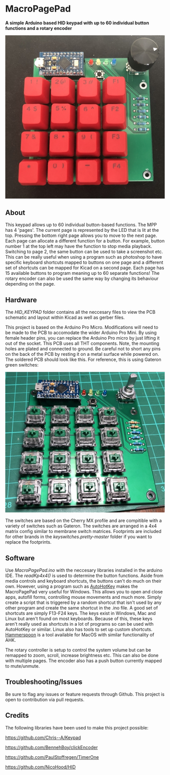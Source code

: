 # MacroPagePad
<b>A simple Arduino based HID keypad with up to 60 individual button functions and a rotary encoder </b>

![MacroPagePad](final_hw.jpg "MacroPagePad")

## About

This keypad allows up to 60 individual button-based functions. The MPP has 4 'pages'. The current page is represented by the LED that is lit at the top. Pressing the bottom right page allows you to move to the next page. Each page can allocate a different function for a button. For example, button number 1 at the top left may have the function to stop media playback. Switching to page 2, the same button can be used to take a screenshot etc. This can be really useful when using a program such as photoshop to have specific keyboard shortcuts mapped to buttons on one page and a different set of shortcuts can be mapped for Kicad on a second page. Each page has 15 available buttons to program meaning up to 60 separate functions! The rotary encoder can also be used the same way by changing its behaviour depending on the page.  

## Hardware

The <i>HID_KEYPAD</i> folder contains all the neccesary files to view the PCB schematic and layout within Kicad as well as gerber files. 

This project is based on the Arduino Pro Micro. Modifications will need to be made to the PCB to accomodate the wider Arduino Pro Mini. By using female header pins, you can replace the Arduino Pro micro by just lifting it out of the socket. This PCB uses all THT components. Note, the mounting holes are plated and connected to ground. Be careful not to short any pins on the back of the PCB by resting it on a metal surface while powered on. The soldered PCB should look like this. For reference, this is using Gateron green switches:

![Soldered PCB](soldered_pcb.jpg "soldered PCB")

The switches are based on the Cherry MX profile and are compitible with a variety of switches such as Gateron. The switches are arranged in a 4x4 matrix config similar to membrane switch matrices. Footprints are included for other brands in the <i>keyswitches.pretty-master</i> folder if you want to replace the footprints.
 
## Software

Use <i>MacroPagePad.ino</i> with the neccesary libraries installed in the arduino IDE. The <i>readKp4x4()</i> is used to determine the button functions. Aside from media controls and keyboard shortcuts, the buttons can't do much on their own. However, using a program such as [AutoHotKey](https://www.autohotkey.com/) makes the MacroPagePad very useful for Windows. This allows you to open and close apps, autofill forms, controlling mouse movements and much more. Simply create a script that is triggered by a random shortcut that isn't used by any other program and create the same shortcut in the .ino file. A good set of shortcuts are simply F13-F24 keys. The keys exist in Windows, Mac and Linux but aren't found on most keyboards. Because of this, these keys aren't really used as shortcuts in a lot of programs so can be used with AutoHotKey or similar. Linux also has tools to set up custom shortcuts. [Hammerspoon](http://www.hammerspoon.org/) is a tool available for MacOS with similar functionality of AHK. 

The rotary controller is setup to control the system volume but can be remapped to zoom, scroll, increase brightness etc. This can also be done with multiple pages. The encoder also has a push button currently mapped to mute/unmute. 

## Troubleshooting/Issues

Be sure to flag any issues or feature requests through Github. This project is open to contribution via pull requests.  

## Credits

The following libraries have been used to make this project possible:

https://github.com/Chris--A/Keypad

https://github.com/BennehBoy/clickEncoder

https://github.com/PaulStoffregen/TimerOne

https://github.com/NicoHood/HID
